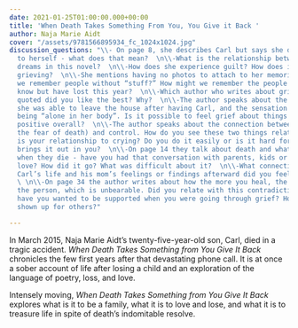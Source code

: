 ```yaml
---
date: 2021-01-25T01:00:00.000+00:00
title: 'When Death Takes Something From You, You Give it Back '
author: Naja Marie Aidt
cover: "/assets/9781566895934_fc_1024x1024.jpg"
discussion_questions: "\\- On page 8, she describes Carl but says she does so in relation
  to herself - what does that mean?  \n\\-What is the relationship between grief and
  dreams in this novel?  \n\\-How does she experience guilt? How does it impact her
  grieving?  \n\\-She mentions having no photos to attach to her memories, how do
  we remember people without “stuff?” How might we remember the people who we do not
  know but have lost this year?  \n\\-Which author who writes about grief that she
  quoted did you like the best? Why?  \n\\-The author speaks about the first time
  she was able to leave the house after having Carl, and the sensation she had of
  being “alone in her body”. Is it possible to feel grief about things that may be
  positive overall?  \n\\-The author speaks about the connection between death (or
  the fear of death) and control. How do you see these two things relating?  \n\\-What
  is your relationship to crying? Do you do it easily or is it hard for you? What
  brings it out in you?  \n\\-On page 14 they talk about death and what they want
  when they die - have you had that conversation with parents, kids or anyone you
  love? How did it go? What was difficult about it?  \n\\-What connections between
  Carl’s life and his mom’s feelings or findings afterward did you feel the most about?
  \ \n\\-On page 34 the author writes about how the more you heal, the more you forget
  the person, which is unbearable. Did you relate with this contradiction?  \n\\-How
  have you wanted to be supported when you were going through grief? How have you
  shown up for others?"

---
```

In March 2015, Naja Marie Aidt’s twenty-five-year-old son, Carl, died in a tragic accident. _When Death Takes Something from You Give It Back_ chronicles the few first years after that devastating phone call. It is at once a sober account of life after losing a child and an exploration of the language of poetry, loss, and love.

Intensely moving, _When Death Takes Something from You Give It Back_ explores what is it to be a family, what it is to love and lose, and what it is to treasure life in spite of death’s indomitable resolve.